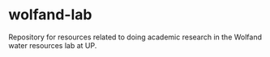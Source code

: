 # wolfand-lab
Repository for resources related to doing academic research in the Wolfand water resources lab at UP.
